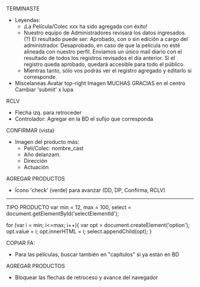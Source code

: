 TERMINASTE
- Leyendas:
    - ¡La Película/Colec xxx ha sido agregada con éxito!
    - Nuestro equipo de Administradores revisará los datos ingresados. (?)
        El resultado puede ser:
            Aprobado, con o sin edición a cargo del administrador.
            Desaprobado, en caso de que la película no esté alineada con nuestro perfil.
        Enviamos un único mail diario con el resultado de todos los registros revisados el día anterior.
        Si el registro queda aprobado, quedará accesible para todo el público.
    - Mientras tanto, sólo vos podrás ver el registro agregado y editarlo si corresponde.
- Miscelaneas
    Avatar top-right
    Imagen MUCHAS GRACIAS en el centro
    Cambiar 'submit' x lupa

RCLV
- Flecha izq. para retroceder
- Controlador: Agregar en la BD el sufijo que corresponda

CONFIRMAR (vista)
- Imagen del producto más:
    - Peli/Colec: nombre_cast
    - Año delanzam.
    - Dirección
    - Actuación

AGREGAR PRODUCTOS
- Ícono 'check' (verde) para avanzar (DD, DP, Confirma, RCLV)

*******************************************************************************
TIPO PRODUCTO
var min = 12,
    max = 100,
    select = document.getElementById('selectElementId');

for (var i = min; i<=max; i++){
    var opt = document.createElement('option');
    opt.value = i;
    opt.innerHTML = i;
    select.appendChild(opt);
}

COPIAR FA: 
- Para las películas, buscar también en "capítulos" si ya están en BD

AGREGAR PRODUCTOS
- Bloquear las flechas de retroceso y avance del navegador
